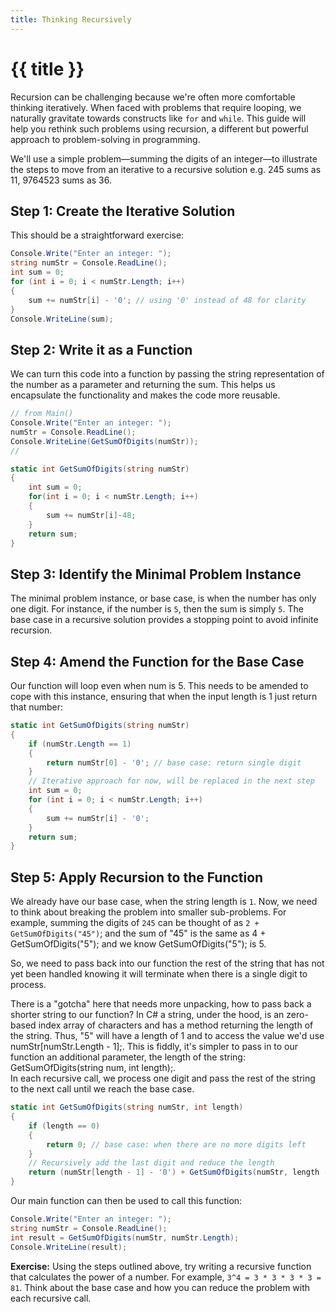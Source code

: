 ```yaml
---
title: Thinking Recursively
---
```


# {{ title }}

Recursion can be challenging because we're often more comfortable thinking iteratively. When faced with problems that require looping, we naturally gravitate towards constructs like `for` and `while`. This guide will help you rethink such problems using recursion, a different but powerful approach to problem-solving in programming.

We'll use a simple problem—summing the digits of an integer—to illustrate the steps to move from an iterative to a recursive solution e.g. $245$ sums as $11$, $9764523$ sums as $36$.

## Step 1: Create the Iterative Solution

This should be a straightforward exercise:

```cs
Console.Write("Enter an integer: ");
string numStr = Console.ReadLine();
int sum = 0;
for (int i = 0; i < numStr.Length; i++)
{
    sum += numStr[i] - '0'; // using '0' instead of 48 for clarity
}
Console.WriteLine(sum);
```

## Step 2: Write it as a Function

We can turn this code into a function by passing the string representation of the number as a parameter and returning the sum. This helps us encapsulate the functionality and makes the code more reusable.

```cs
// from Main()
Console.Write("Enter an integer: ");
numStr = Console.ReadLine();
Console.WriteLine(GetSumOfDigits(numStr));
//

static int GetSumOfDigits(string numStr)
{
    int sum = 0;
    for(int i = 0; i < numStr.Length; i++)
    {
        sum += numStr[i]-48;
    }
    return sum;
}
```

## Step 3: Identify the Minimal Problem Instance

The minimal problem instance, or base case, is when the number has only one digit. For instance, if the number is `5`, then the sum is simply `5`. The base case in a recursive solution provides a stopping point to avoid infinite recursion.


## Step 4: Amend the Function for the Base Case

Our function will loop even when num is $5$.  This needs to be amended to cope with this instance, ensuring that when the input length is $1$ just return that number:

```cs
static int GetSumOfDigits(string numStr)
{
    if (numStr.Length == 1)
    {
        return numStr[0] - '0'; // base case: return single digit
    }
    // Iterative approach for now, will be replaced in the next step
    int sum = 0;
    for (int i = 0; i < numStr.Length; i++)
    {
        sum += numStr[i] - '0';
    }
    return sum;
}
```

## Step 5: Apply Recursion to the Function

We already have our base case, when the string length is `1`. Now, we need to think about breaking the problem into smaller sub-problems. For example, summing the digits of `245` can be thought of as `2 + GetSumOfDigits("45")`; and the sum of "45" is the same as 4 + GetSumOfDigits("5"); and we know GetSumOfDigits("5"); is $5$.

So, we need to pass back into our function the rest of the string that has not yet been handled knowing it will terminate when there is a single digit to process.

There is a "gotcha" here that needs more unpacking, how to pass back a shorter string to our function?  In C\# a string, under the hood, is an zero-based index array of characters and has a method returning the length of the string.  Thus, "5" will have a length of $1$ and to access the value we'd use numStr[numStr.Length - 1];.  This is fiddly, it's simpler to pass in to our function an additional parameter, the length of the string:  GetSumOfDigits(string num, int length);.  
In each recursive call, we process one digit and pass the rest of the string to the next call until we reach the base case.

```cs
static int GetSumOfDigits(string numStr, int length)
{
    if (length == 0)
    {
        return 0; // base case: when there are no more digits left
    }
    // Recursively add the last digit and reduce the length
    return (numStr[length - 1] - '0') + GetSumOfDigits(numStr, length - 1);
}
```

Our main function can then be used to call this function:

```cs
Console.Write("Enter an integer: ");
string numStr = Console.ReadLine();
int result = GetSumOfDigits(numStr, numStr.Length);
Console.WriteLine(result);
```

**Exercise:** Using the steps outlined above, try writing a recursive function that calculates the power of a number. For example, `3^4 = 3 * 3 * 3 * 3 = 81`. Think about the base case and how you can reduce the problem with each recursive call.
